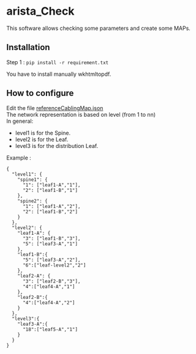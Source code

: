 # arista_Check
This software allows checking some parameters and create some MAPs.

## Installation
Step 1 :
```pip install -r requirement.txt```

You have to install manually wkhtmltopdf.

## How to configure
Edit the file [referenceCablingMap.json](visuapp/static/data/referenceCablingMap.json)  
The network representation is based on level (from 1 to nn)  
In general:
- level1 is for the Spine.
- level2 is for the Leaf.
- level3 is for the distribution Leaf.

Example :
```
{
  "level1": {
    "spine1": {
      "1": ["leaf1-A","1"],
      "2": ["leaf1-B","1"]
    },
    "spine2": {
      "1": ["leaf1-A","2"],
      "2": ["leaf1-B","2"]
    }
  },
  "level2": {
    "leaf1-A": {
      "3": ["leaf1-B","3"],
      "5": ["leaf3-A","1"]
    },
    "leaf1-B":{
      "5": ["leaf3-A","2"],
      "6":["leaf-level2","2"]
    },
    "leaf2-A": {
      "3": ["leaf2-B","3"],
      "4":["leaf4-A","1"]
    },
    "leaf2-B":{
      "4":["leaf4-A","2"]
    }
  },
  "level3":{
    "leaf3-A":{
      "18":["leaf5-A","1"]
    }
  }
}

